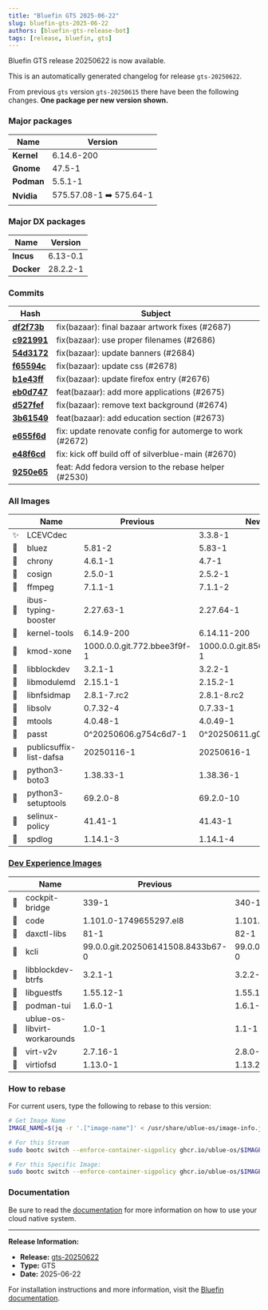 ```yaml
---
title: "Bluefin GTS 2025-06-22"
slug: bluefin-gts-2025-06-22
authors: [bluefin-gts-release-bot]
tags: [release, bluefin, gts]
---
```


Bluefin GTS release 20250622 is now available.

<!--truncate-->

This is an automatically generated changelog for release `gts-20250622`.

From previous `gts` version `gts-20250615` there have been the following changes. **One package per new version shown.**

### Major packages

| Name       | Version                 |
| ---------- | ----------------------- |
| **Kernel** | 6.14.6-200              |
| **Gnome**  | 47.5-1                  |
| **Podman** | 5.5.1-1                 |
| **Nvidia** | 575.57.08-1 ➡️ 575.64-1 |

### Major DX packages

| Name       | Version  |
| ---------- | -------- |
| **Incus**  | 6.13-0.1 |
| **Docker** | 28.2.2-1 |

### Commits

| Hash                                                                                               | Subject                                                   |
| -------------------------------------------------------------------------------------------------- | --------------------------------------------------------- |
| **[df2f73b](https://github.com/ublue-os/bluefin/commit/df2f73b68413e433dea8fbcf09efb945f29db039)** | fix(bazaar): final bazaar artwork fixes (#2687)           |
| **[c921991](https://github.com/ublue-os/bluefin/commit/c9219910aad039ab34b6551f22519d587e708f3b)** | fix(bazaar): use proper filenames (#2686)                 |
| **[54d3172](https://github.com/ublue-os/bluefin/commit/54d317256cbe67c16bb9e33de6fea731d9174c32)** | fix(bazaar): update banners (#2684)                       |
| **[f65594c](https://github.com/ublue-os/bluefin/commit/f65594c74bc613743440d405256e1a0aa811c1cf)** | fix(bazaar): update css (#2678)                           |
| **[b1e43ff](https://github.com/ublue-os/bluefin/commit/b1e43ffa9088d471272d61087f1f245f0a745832)** | fix(bazaar): update firefox entry (#2676)                 |
| **[eb0d747](https://github.com/ublue-os/bluefin/commit/eb0d747520968012d0e2afc2efb63034b660c880)** | feat(bazaar): add more applications (#2675)               |
| **[d527fef](https://github.com/ublue-os/bluefin/commit/d527fef02c3cc49d1eae1088d43c6491e2ebbe17)** | fix(bazaar): remove text background (#2674)               |
| **[3b61549](https://github.com/ublue-os/bluefin/commit/3b61549ae0df013df766b3afce4ffa763f195e8d)** | feat(bazaar): add education section (#2673)               |
| **[e655f6d](https://github.com/ublue-os/bluefin/commit/e655f6d0e2b4bc37e7da849f5f9ab56a1d27a41e)** | fix: update renovate config for automerge to work (#2672) |
| **[e48f6cd](https://github.com/ublue-os/bluefin/commit/e48f6cd3e512e4b4b03d1ea0084e6c8e2a2378b9)** | fix: kick off build off of silverblue-main (#2670)        |
| **[9250e65](https://github.com/ublue-os/bluefin/commit/9250e65ed4b0e5dc3939353b48059551c72e9b52)** | feat: Add fedora version to the rebase helper (#2530)     |

### All Images

|     | Name                    | Previous                    | New                         |
| --- | ----------------------- | --------------------------- | --------------------------- |
| ✨  | LCEVCdec                |                             | 3.3.8-1                     |
| 🔄  | bluez                   | 5.81-2                      | 5.83-1                      |
| 🔄  | chrony                  | 4.6.1-1                     | 4.7-1                       |
| 🔄  | cosign                  | 2.5.0-1                     | 2.5.2-1                     |
| 🔄  | ffmpeg                  | 7.1.1-1                     | 7.1.1-2                     |
| 🔄  | ibus-typing-booster     | 2.27.63-1                   | 2.27.64-1                   |
| 🔄  | kernel-tools            | 6.14.9-200                  | 6.14.11-200                 |
| 🔄  | kmod-xone               | 1000.0.0.git.772.bbee3f9f-1 | 1000.0.0.git.856.5ae7d3ac-1 |
| 🔄  | libblockdev             | 3.2.1-1                     | 3.2.2-1                     |
| 🔄  | libmodulemd             | 2.15.1-1                    | 2.15.2-1                    |
| 🔄  | libnfsidmap             | 2.8.1-7.rc2                 | 2.8.1-8.rc2                 |
| 🔄  | libsolv                 | 0.7.32-4                    | 0.7.33-1                    |
| 🔄  | mtools                  | 4.0.48-1                    | 4.0.49-1                    |
| 🔄  | passt                   | 0^20250606.g754c6d7-1       | 0^20250611.g0293c6f-1       |
| 🔄  | publicsuffix-list-dafsa | 20250116-1                  | 20250616-1                  |
| 🔄  | python3-boto3           | 1.38.33-1                   | 1.38.36-1                   |
| 🔄  | python3-setuptools      | 69.2.0-8                    | 69.2.0-10                   |
| 🔄  | selinux-policy          | 41.41-1                     | 41.43-1                     |
| 🔄  | spdlog                  | 1.14.1-3                    | 1.14.1-4                    |

### [Dev Experience Images](https://docs.projectbluefin.io/bluefin-dx)

|     | Name                         | Previous                          | New                               |
| --- | ---------------------------- | --------------------------------- | --------------------------------- |
| 🔄  | cockpit-bridge               | 339-1                             | 340-1                             |
| 🔄  | code                         | 1.101.0-1749655297.el8            | 1.101.1-1750254783.el8            |
| 🔄  | daxctl-libs                  | 81-1                              | 82-1                              |
| 🔄  | kcli                         | 99.0.0.git.202506141508.8433b67-0 | 99.0.0.git.202506171609.b52f01a-0 |
| 🔄  | libblockdev-btrfs            | 3.2.1-1                           | 3.2.2-1                           |
| 🔄  | libguestfs                   | 1.55.12-1                         | 1.55.14-1                         |
| 🔄  | podman-tui                   | 1.6.0-1                           | 1.6.1-1                           |
| 🔄  | ublue-os-libvirt-workarounds | 1.0-1                             | 1.1-1                             |
| 🔄  | virt-v2v                     | 2.7.16-1                          | 2.8.0-1                           |
| 🔄  | virtiofsd                    | 1.13.0-1                          | 1.13.2-1                          |

### How to rebase

For current users, type the following to rebase to this version:

```bash
# Get Image Name
IMAGE_NAME=$(jq -r '.["image-name"]' < /usr/share/ublue-os/image-info.json)

# For this Stream
sudo bootc switch --enforce-container-sigpolicy ghcr.io/ublue-os/$IMAGE_NAME:gts

# For this Specific Image:
sudo bootc switch --enforce-container-sigpolicy ghcr.io/ublue-os/$IMAGE_NAME:gts-20250622
```

### Documentation

Be sure to read the [documentation](https://docs.projectbluefin.io/) for more information
on how to use your cloud native system.

---

**Release Information:**

- **Release:** [gts-20250622](https://github.com/ublue-os/bluefin/releases/tag/gts-20250622)
- **Type:** GTS
- **Date:** 2025-06-22

For installation instructions and more information, visit the [Bluefin documentation](https://docs.projectbluefin.io/).

